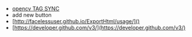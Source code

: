 


- [opencv TAG SYNC](https://github.com/opencv/opencv_contrib/issues/1100)
- add new button
- [http://facelessuser.github.io/ExportHtml/usage/]()
- [https://developer.github.com/v3/](https://developer.github.com/v3/)
